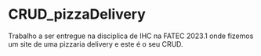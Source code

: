 # CRUD_pizzaDelivery
Trabalho a ser entregue na disciplica de IHC na FATEC 2023.1 onde fizemos um site de uma pizzaria delivery e este é o seu CRUD.
